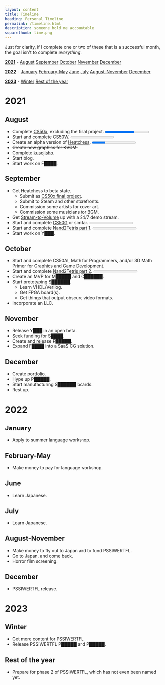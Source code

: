 ```yaml
---
layout: content
title: Timeline
heading: Personal Timeline
permalink: /timeline.html
description: someone hold me accountable
squarethumb: time.png
---
```


Just for clarity, if I complete one or two of these that is a successful month, the goal isn't to complete *everything*.

[**2021**](#2021) -  [August](#august) [September](#september) [October](#october) [November](#november) [December](#december)

[**2022**](#2022) -  [January](#january) [February-May](#february-may) [June](#june) [July](#july) [August-November](#august-november) [December](#december-1)

[**2023**](#2023) -  [Winter](#winter) [Rest of the year](#rest-of-the-year)

# 2021
## August
 - Complete [CS50x](https://cs50.harvard.edu/x/2021/), excluding the final project. <progress max="12" value="8"></progress>
 - Start and complete [CS50W](https://cs50.harvard.edu/web/2020/). <progress max="8" value="0"></progress>
 - Create an alpha version of [Heatchess](https://github.com/oofdere/Heatchess). <progress max="100" value="30"></progress>
 - ~~Create new graphics for KVCM.~~
 - Complete [kusojisho](kusojisho.moe).
 - Start blog.
 - Start work on F████.


## September
 - Get Heatchess to beta state.
   - Submit as [CS50x final project](https://cs50.harvard.edu/x/2021/project/).
   - Submit to Steam and other storefronts.
   - Commission some artists for cover art.
   - Commission some musicians for BGM.
 - Get [Stream-to-Volume](https://github.com/oofdere/stv) up with a 24/7 demo stream.
 - Start and complete [CS50G](https://cs50.harvard.edu/games/2018/) or similar. <progress max="11" value="0"></progress>
 - Start and complete [Nand2Tetris part 1](https://www.coursera.org/learn/build-a-computer). <progress max="6" value="0"></progress>
 - Start work on Y███.

## October
 - Start and complete CS50AI, Math for Programmers, and/or 3D Math Primer for Graphics and Game Development.
 - Start and complete [Nand2Tetris part 2](https://www.coursera.org/learn/nand2tetris2). <progress max="7" value="0"></progress>
 - Create an MVP for M█████ and C██████.
 - Start prototyping S██████.
   - Learn VHDL/Verilog.
   - Get FPGA board(s).
   - Get things that output obscure video formats.
 - Incorporate an LLC.

## November
 - Release Y███ in an open beta.
 - Seek funding for S████.
 - Create and release P█████.
 - Expand F████ into a SaaS CG solution.

## December
 - Create portfolio.
 - Hype up P█████.
 - Start manufacturing S██████ boards.
 - Rest up.

# 2022
## January
 - Apply to summer language workshop.

## February-May
 - Make money to pay for language workshop.

## June
 - Learn Japanese.

## July
 - Learn Japanese.

## August-November
 - Make money to fly out to Japan and to fund PSSIWERTFL.
 - Go to Japan, and come back.
 - Horror film screening.

## December
 - PSSIWERTFL release.

# 2023
## Winter
 - Get more content for PSSIWERTFL.
 - Release PSSIWERTFL P█████ and P█████.

## Rest of the year
 - Prepare for phase 2 of PSSIWERTFL, which has not even been named yet.
